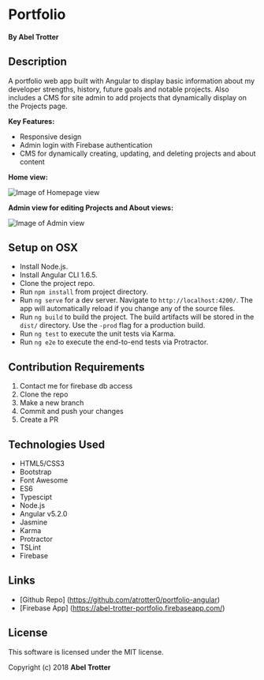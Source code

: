 # Portfolio

#### By Abel Trotter

## Description

A portfolio web app built with Angular to display basic information about my developer strengths, history, future goals and notable projects. Also includes a CMS for site admin to add projects that dynamically display on the Projects page.

**Key Features:**
* Responsive design
* Admin login with Firebase authentication
* CMS for dynamically creating, updating, and deleting projects and about content

**Home view:**  


![Image of Homepage view](https://s3.amazonaws.com/github-repo-images/portfolio/portfolio-home.png)  



**Admin view for editing Projects and About views:**  

![Image of Admin view](https://s3.amazonaws.com/github-repo-images/portfolio/portfolio-admin-view-3.png)  


## Setup on OSX

* Install Node.js.
* Install Angular CLI 1.6.5.
* Clone the project repo.
* Run `npm install` from project directory.
* Run `ng serve` for a dev server. Navigate to `http://localhost:4200/`. The app will automatically reload if you change any of the source files.
* Run `ng build` to build the project. The build artifacts will be stored in the `dist/` directory. Use the `-prod` flag for a production build.
* Run `ng test` to execute the unit tests via Karma.
* Run `ng e2e` to execute the end-to-end tests via Protractor.

## Contribution Requirements

1. Contact me for firebase db access
1. Clone the repo
1. Make a new branch
1. Commit and push your changes
1. Create a PR

## Technologies Used

* HTML5/CSS3
* Bootstrap
* Font Awesome
* ES6
* Typescipt
* Node.js
* Angular v5.2.0
* Jasmine
* Karma
* Protractor
* TSLint
* Firebase

## Links

* [Github Repo] (https://github.com/atrotter0/portfolio-angular)
* [Firebase App] (https://abel-trotter-portfolio.firebaseapp.com/)

## License

This software is licensed under the MIT license.

Copyright (c) 2018 **Abel Trotter**
